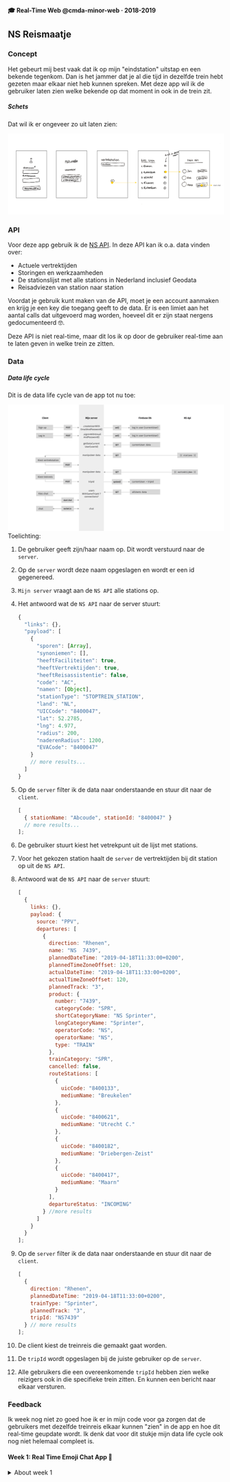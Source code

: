 **🎓 Real-Time Web @cmda-minor-web · 2018-2019**

## NS Reismaatje

### Concept

Het gebeurt mij best vaak dat ik op mijn "eindstation" uitstap en een bekende tegenkom. Dan is het jammer dat je al die tijd in dezelfde trein hebt gezeten maar elkaar niet heb kunnen spreken. Met deze app wil ik de gebruiker laten zien welke bekende op dat moment in ook in de trein zit.

##### Schets

Dat wil ik er ongeveer zo uit laten zien:

![schetsen](schetsen2.png)

### API

Voor deze app gebruik ik de [NS API](https://www.ns.nl/reisinformatie/ns-api). In deze API kan ik o.a. data vinden over:

- Actuele vertrektijden
- Storingen en werkzaamheden
- De stationslijst met alle stations in Nederland inclusief Geodata
- Reisadviezen van station naar station

Voordat je gebruik kunt maken van de API, moet je een account aanmaken en krijg je een key die toegang geeft to de data. Er is een limiet aan het aantal calls dat uitgevoerd mag worden, hoeveel dit er zijn staat nergens gedocumenteerd 🤓.

Deze API is niet real-time, maar dit los ik op door de gebruiker real-time aan te laten geven in welke trein ze zitten.

### Data

##### Data life cycle

Dit is de data life cycle van de app tot nu toe:

![](DIAGRAM.png)
Toelichting:

1. De gebruiker geeft zijn/haar naam op. Dit wordt verstuurd naar de `server`.
2. Op de `server` wordt deze naam opgeslagen en wordt er een id gegenereed.
3. `Mijn server` vraagt aan de `NS API` alle stations op.
4. Het antwoord wat de `NS API` naar de server stuurt:

   ```js
   {
     "links": {},
     "payload": [
       {
         "sporen": [Array],
         "synoniemen": [],
         "heeftFaciliteiten": true,
         "heeftVertrektijden": true,
         "heeftReisassistentie": false,
         "code": "AC",
         "namen": [Object],
         "stationType": "STOPTREIN_STATION",
         "land": "NL",
         "UICCode": "8400047",
         "lat": 52.2785,
         "lng": 4.977,
         "radius": 200,
         "naderenRadius": 1200,
         "EVACode": "8400047"
       }
       // more results...
     ]
   }
   ```

5. Op de `server` filter ik de data naar onderstaande en stuur dit naar de `client`.

   ```js
   [
     { stationName: "Abcoude", stationId: "8400047" }
     // more results...
   ];
   ```

6. De gebruiker stuurt kiest het vetrekpunt uit de lijst met stations.
7. Voor het gekozen station haalt de `server` de vertrektijden bij dit station op uit de `NS API`.
8. Antwoord wat de `NS API` naar de `server` stuurt:

   ```js
   [
     {
       links: {},
       payload: {
         source: "PPV",
         departures: [
           {
             direction: "Rhenen",
             name: "NS  7439",
             plannedDateTime: "2019-04-18T11:33:00+0200",
             plannedTimeZoneOffset: 120,
             actualDateTime: "2019-04-18T11:33:00+0200",
             actualTimeZoneOffset: 120,
             plannedTrack: "3",
             product: {
               number: "7439",
               categoryCode: "SPR",
               shortCategoryName: "NS Sprinter",
               longCategoryName: "Sprinter",
               operatorCode: "NS",
               operatorName: "NS",
               type: "TRAIN"
             },
             trainCategory: "SPR",
             cancelled: false,
             routeStations: [
               {
                 uicCode: "8400133",
                 mediumName: "Breukelen"
               },
               {
                 uicCode: "8400621",
                 mediumName: "Utrecht C."
               },
               {
                 uicCode: "8400182",
                 mediumName: "Driebergen-Zeist"
               },
               {
                 uicCode: "8400417",
                 mediumName: "Maarn"
               }
             ],
             departureStatus: "INCOMING"
           } //more results
         ]
       }
     }
   ];
   ```

9. Op de `server` filter ik de data naar onderstaande en stuur dit naar de `client`.

   ```js
   [
     {
       direction: "Rhenen",
       plannedDateTime: "2019-04-18T11:33:00+0200",
       trainType: "Sprinter",
       plannedTrack: "3",
       tripId: "NS7439"
     } // more results
   ];
   ```

10. De client kiest de treinreis die gemaakt gaat worden.
11. De `tripId` wordt opgeslagen bij de juiste gebruiker op de `server`.
12. Alle gebruikers die een overeenkomende `tripId` hebben zien welke reizigers ook in die specifieke trein zitten. En kunnen een bericht naar elkaar versturen.

### Feedback

Ik week nog niet zo goed hoe ik er in mijn code voor ga zorgen dat de gebruikers met dezelfde treinreis elkaar kunnen "zien" in de app en hoe dit real-time geupdate wordt. Ik denk dat voor dit stukje mijn data life cycle ook nog niet helemaal compleet is.

#### Week 1: Real Time Emoji Chat App 💬

<details>
<summary>About week 1</summary>

With this application users chat. If a word in the messages suits a emoji, the emoji will replace the word.
![screenshot](screenshot.png)

## Install

```

git clone https://github.com/sterrevangeest/real-time-web-1819

cd project-2-1819

npm install

npm run server

```

## How it works

To create a real time web application I used the [socket.IO](https://socket.io/) library. Socket.IO enables realtime, bi-directional communication between the client-side and server-side.

To start my first real time web app, I follow this [tutorial](https://socket.io/get-started/chat/). Later I added extra features. Like replacing words with emoji's.

```js
// server-side: index.js
io.on("connection", socket => {
  socket.on("chat message", msg => {
    var msg = msg.split(" ").map(word => return emoji.get(word) || word);
    var msg = msg
      .toString()
      .replace(/,/g, " ")
      .replace(/:/g, "");
    io.emit("chat message", msg);
  });
});

```

</details>

<!-- Add a link to your live demo in Github Pages 🌐-->

<!-- ☝️ replace this description with a description of your own work -->

<!-- Add a nice image here at the end of the week, showing off your shiny frontend 📸 -->

<!-- Maybe a table of contents here? 📚 -->

<!-- How about a section that describes how to install this project? 🤓 -->

<!-- ...but how does one use this project? What are its features 🤔 -->

<!-- What external data source is featured in your project and what are its properties 🌠 -->

<!-- This would be a good place for your data life cycle ♻️-->

<!-- Maybe a checklist of done stuff and stuff still on your wishlist? ✅ -->

<!-- How about a license here? 📜 (or is it a licence?) 🤷 -->
